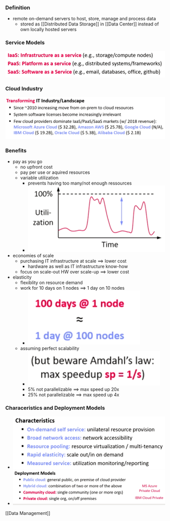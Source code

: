 ### Definition
+ remote on-demand servers to host, store, manage and process data
	+ stored as [[Distributed Data Storage]] in [[Data Center]] instead of own locally hosted servers

### Service Models
![](Pasted%20image%2020220609180054.png)

### Cloud Industry
![](Pasted%20image%2020220609180136.png)

### Benefits
+ pay as you go
	+ no upfront cost
	+ pay per use or aquired resources
	+ variable utilization
		+ prevents having too many/not enough ressources
		+ ![](Pasted%20image%2020220609180508.png)
+ economies of scale
	+ purchasing IT infrastructure at scale ==> lower cost
		+ hardware as well as IT infrastructure know-how
	+ focus on scale-out HW over scale-up ==> lower cost
+ elasticity
	+ flexiblity on resource demand
	+ work for 10 days on 1 nodes ==> 1 day on 10 nodes
		+ ![](Pasted%20image%2020220609180748.png)
	+ assuming perfect scalability
		+ ![](Pasted%20image%2020220609180820.png)
		+ 5% not parallelizable ==> max speed up 20x
		+ 25% not parallelizable ==> max speed up 4x

### Characeristics and Deployment Models
+ ![](Pasted%20image%2020220609181153.png)
+  ![](Pasted%20image%2020220609181549.png)



[[Data Management]]